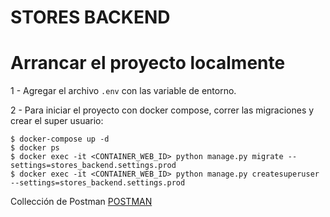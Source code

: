 # STORES BACKEND

Arrancar el proyecto localmente
==========

1 - Agregar el archivo `.env` con las variable de entorno.

2 - Para iniciar el proyecto con docker compose, correr las migraciones y crear el super usuario:

    $ docker-compose up -d
    $ docker ps
    $ docker exec -it <CONTAINER_WEB_ID> python manage.py migrate --settings=stores_backend.settings.prod
    $ docker exec -it <CONTAINER_WEB_ID> python manage.py createsuperuser --settings=stores_backend.settings.prod


Collección de Postman [POSTMAN](https://www.postman.com/mariod3w/workspace/prueba-tecnica-stores/collection/1086396-906b47bf-223c-4731-a644-af3b5c1e4b24?action=share&creator=1086396&ctx=documentation)